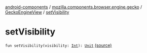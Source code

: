 [android-components](../../index.md) / [mozilla.components.browser.engine.gecko](../index.md) / [GeckoEngineView](index.md) / [setVisibility](./set-visibility.md)

# setVisibility

`fun setVisibility(visibility: `[`Int`](https://kotlinlang.org/api/latest/jvm/stdlib/kotlin/-int/index.html)`): `[`Unit`](https://kotlinlang.org/api/latest/jvm/stdlib/kotlin/-unit/index.html) [(source)](https://github.com/mozilla-mobile/android-components/blob/master/components/browser/engine-gecko-beta/src/main/java/mozilla/components/browser/engine/gecko/GeckoEngineView.kt#L223)